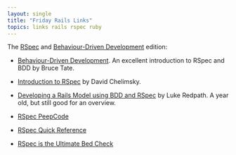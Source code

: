 ```yaml
---
layout: single
title: "Friday Rails Links"
topics: links rails rspec ruby
---
```

The [RSpec](http://rspec.rubyforge.org/) and [Behaviour-Driven Development](http://dannorth.net/introducing-bdd) edition:
* [Behaviour-Driven Development](http://www.ibm.com/developerworks/web/library/wa-rspec/). An excellent introduction to RSpec and BDD by Bruce Tate.

* [Introduction to RSpec](http://blog.davidchelimsky.net/articles/2007/05/14/an-introduction-to-rspec-part-i) by David Chelimsky.

* [Developing a Rails Model using BDD and RSpec](http://www.lukeredpath.co.uk/2006/8/29/developing-a-rails-model-using-bdd-and-rspec-part-1) by Luke Redpath. A year old, but still good for an overview.

* [RSpec PeepCode](http://peepcode.com/products/rspec-basics)

* [RSpec Quick Reference](http://blog.daveastels.com/files/QuickRef.pdf)

* [RSpec is the Ultimate Bed Check](http://www.testearly.com/2007/08/30/rspec-is-the-ultimate-bed-check/)